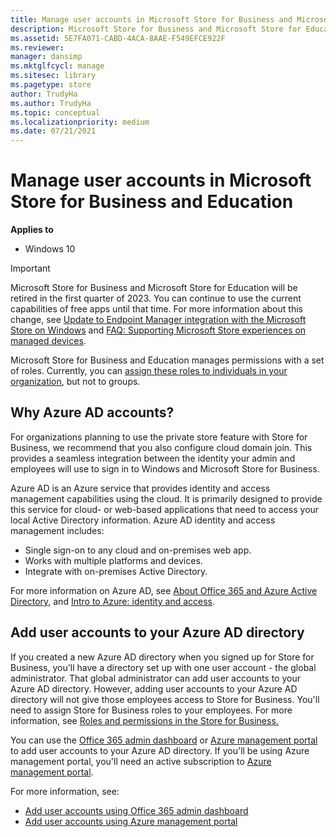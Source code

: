 ```yaml
---
title: Manage user accounts in Microsoft Store for Business and Microsoft Store for Education (Windows 10)
description: Microsoft Store for Business and Microsoft Store for Education manages permissions with a set of roles. Currently, you can assign these roles to individuals in your organization, but not to groups.
ms.assetid: 5E7FA071-CABD-4ACA-8AAE-F549EFCE922F
ms.reviewer: 
manager: dansimp
ms.mktglfcycl: manage
ms.sitesec: library
ms.pagetype: store
author: TrudyHa
ms.author: TrudyHa
ms.topic: conceptual
ms.localizationpriority: medium
ms.date: 07/21/2021
---
```


# Manage user accounts in Microsoft Store for Business and Education


**Applies to**

-   Windows 10

> [!IMPORTANT]
> Microsoft Store for Business and Microsoft Store for Education will be retired in the first quarter of 2023. You can continue to use the current capabilities of free apps until that time. For more information about this change, see [Update to Endpoint Manager integration with the Microsoft Store on Windows](https://techcommunity.microsoft.com/t5/windows-it-pro-blog/update-to-endpoint-manager-integration-with-the-microsoft-store/ba-p/3585077) and [FAQ: Supporting Microsoft Store experiences on managed devices](https://techcommunity.microsoft.com/t5/windows-management/faq-supporting-microsoft-store-experiences-on-managed-devices/m-p/3585286).

Microsoft Store for Business and Education manages permissions with a set of roles. Currently, you can [assign these roles to individuals in your organization](roles-and-permissions-microsoft-store-for-business.md), but not to groups.

## Why Azure AD accounts?
For organizations planning to use the private store feature with Store for Business, we recommend that you also configure cloud domain join. This provides a seamless integration between the identity your admin and employees will use to sign in to Windows and Microsoft Store for Business.

Azure AD is an Azure service that provides identity and access management capabilities using the cloud. It is primarily designed to provide this service for cloud- or web-based applications that need to access your local Active Directory information. Azure AD identity and access management includes:

- Single sign-on to any cloud and on-premises web app.
- Works with multiple platforms and devices.
- Integrate with on-premises Active Directory.

For more information on Azure AD, see [About Office 365 and Azure Active Directory](/previous-versions//dn509517(v=technet.10)), and [Intro to Azure: identity and access](https://go.microsoft.com/fwlink/p/?LinkId=708611).

## Add user accounts to your Azure AD directory
If you created a new Azure AD directory when you signed up for Store for Business, you'll have a directory set up with one user account - the global administrator. That global administrator can add user accounts to your Azure AD directory. However, adding user accounts to your Azure AD directory will not give those employees access to Store for Business. You'll need to assign Store for Business roles to your employees. For more information, see [Roles and permissions in the Store for Business.](roles-and-permissions-microsoft-store-for-business.md)

You can use the [Office 365 admin dashboard](https://portal.office.com/adminportal) or [Azure management portal](https://portal.azure.com/) to add user accounts to your Azure AD directory. If you'll be using Azure management portal, you'll need an active subscription to [Azure management portal](https://go.microsoft.com/fwlink/p/?LinkId=708617).

For more information, see:
- [Add user accounts using Office 365 admin dashboard](/microsoft-365/admin/add-users)
- [Add user accounts using Azure management portal](/azure/active-directory/fundamentals/add-users-azure-active-directory)